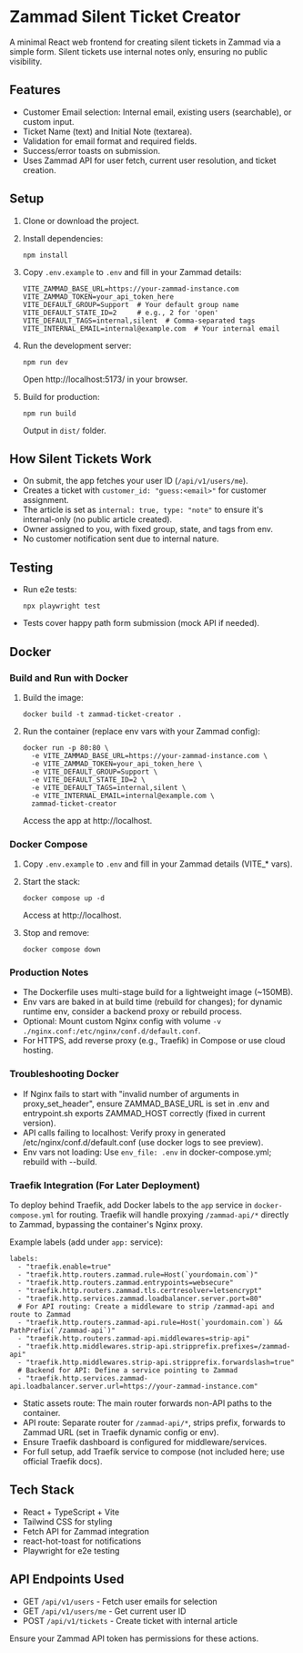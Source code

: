 # Zammad Silent Ticket Creator

A minimal React web frontend for creating silent tickets in Zammad via a simple form. Silent tickets use internal notes only, ensuring no public visibility.

## Features

- Customer Email selection: Internal email, existing users (searchable), or custom input.
- Ticket Name (text) and Initial Note (textarea).
- Validation for email format and required fields.
- Success/error toasts on submission.
- Uses Zammad API for user fetch, current user resolution, and ticket creation.

## Setup

1. Clone or download the project.
2. Install dependencies:
   ```
   npm install
   ```
3. Copy `.env.example` to `.env` and fill in your Zammad details:
   ```
   VITE_ZAMMAD_BASE_URL=https://your-zammad-instance.com
   VITE_ZAMMAD_TOKEN=your_api_token_here
   VITE_DEFAULT_GROUP=Support  # Your default group name
   VITE_DEFAULT_STATE_ID=2     # e.g., 2 for 'open'
   VITE_DEFAULT_TAGS=internal,silent  # Comma-separated tags
   VITE_INTERNAL_EMAIL=internal@example.com  # Your internal email
   ```
4. Run the development server:
   ```
   npm run dev
   ```
   Open http://localhost:5173/ in your browser.

5. Build for production:
   ```
   npm run build
   ```
   Output in `dist/` folder.

## How Silent Tickets Work

- On submit, the app fetches your user ID (`/api/v1/users/me`).
- Creates a ticket with `customer_id: "guess:<email>"` for customer assignment.
- The article is set as `internal: true, type: "note"` to ensure it's internal-only (no public article created).
- Owner assigned to you, with fixed group, state, and tags from env.
- No customer notification sent due to internal nature.

## Testing

- Run e2e tests:
  ```
  npx playwright test
  ```
- Tests cover happy path form submission (mock API if needed).

## Docker

### Build and Run with Docker

1. Build the image:
   ```
   docker build -t zammad-ticket-creator .
   ```

2. Run the container (replace env vars with your Zammad config):
   ```
   docker run -p 80:80 \
     -e VITE_ZAMMAD_BASE_URL=https://your-zammad-instance.com \
     -e VITE_ZAMMAD_TOKEN=your_api_token_here \
     -e VITE_DEFAULT_GROUP=Support \
     -e VITE_DEFAULT_STATE_ID=2 \
     -e VITE_DEFAULT_TAGS=internal,silent \
     -e VITE_INTERNAL_EMAIL=internal@example.com \
     zammad-ticket-creator
   ```
   Access the app at http://localhost.

### Docker Compose

1. Copy `.env.example` to `.env` and fill in your Zammad details (VITE_* vars).

2. Start the stack:
   ```
   docker compose up -d
   ```
   Access at http://localhost.

3. Stop and remove:
   ```
   docker compose down
   ```

### Production Notes

- The Dockerfile uses multi-stage build for a lightweight image (~150MB).
- Env vars are baked in at build time (rebuild for changes); for dynamic runtime env, consider a backend proxy or rebuild process.
- Optional: Mount custom Nginx config with volume `-v ./nginx.conf:/etc/nginx/conf.d/default.conf`.
- For HTTPS, add reverse proxy (e.g., Traefik) in Compose or use cloud hosting.

### Troubleshooting Docker

- If Nginx fails to start with "invalid number of arguments in proxy_set_header", ensure ZAMMAD_BASE_URL is set in .env and entrypoint.sh exports ZAMMAD_HOST correctly (fixed in current version).
- API calls failing to localhost: Verify proxy in generated /etc/nginx/conf.d/default.conf (use docker logs to see preview).
- Env vars not loading: Use `env_file: .env` in docker-compose.yml; rebuild with --build.

### Traefik Integration (For Later Deployment)

To deploy behind Traefik, add Docker labels to the `app` service in `docker-compose.yml` for routing. Traefik will handle proxying `/zammad-api/*` directly to Zammad, bypassing the container's Nginx proxy.

Example labels (add under `app:` service):
```
labels:
  - "traefik.enable=true"
  - "traefik.http.routers.zammad.rule=Host(`yourdomain.com`)"
  - "traefik.http.routers.zammad.entrypoints=websecure"
  - "traefik.http.routers.zammad.tls.certresolver=letsencrypt"
  - "traefik.http.services.zammad.loadbalancer.server.port=80"
  # For API routing: Create a middleware to strip /zammad-api and route to Zammad
  - "traefik.http.routers.zammad-api.rule=Host(`yourdomain.com`) && PathPrefix(`/zammad-api`)"
  - "traefik.http.routers.zammad-api.middlewares=strip-api"
  - "traefik.http.middlewares.strip-api.stripprefix.prefixes=/zammad-api"
  - "traefik.http.middlewares.strip-api.stripprefix.forwardslash=true"
  # Backend for API: Define a service pointing to Zammad
  - "traefik.http.services.zammad-api.loadbalancer.server.url=https://your-zammad-instance.com"
```

- Static assets route: The main router forwards non-API paths to the container.
- API route: Separate router for `/zammad-api/*`, strips prefix, forwards to Zammad URL (set in Traefik dynamic config or env).
- Ensure Traefik dashboard is configured for middleware/services.
- For full setup, add Traefik service to compose (not included here; use official Traefik docs).

## Tech Stack

- React + TypeScript + Vite
- Tailwind CSS for styling
- Fetch API for Zammad integration
- react-hot-toast for notifications
- Playwright for e2e testing

## API Endpoints Used

- GET `/api/v1/users` - Fetch user emails for selection
- GET `/api/v1/users/me` - Get current user ID
- POST `/api/v1/tickets` - Create ticket with internal article

Ensure your Zammad API token has permissions for these actions.
